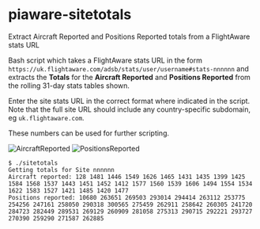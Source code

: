 # piaware-sitetotals
Extract Aircraft Reported and Positions Reported totals from a FlightAware stats URL

Bash script which takes a FlightAware stats URL in the form `https://uk.flightaware.com/adsb/stats/user/username#stats-nnnnnn` and extracts the **Totals** for the **Aircraft Reported** and **Positions Reported** from the rolling 31-day stats tables shown.

Enter the site stats URL in the correct format where indicated in the script. Note that the full site URL should include any country-specific subdomain, eg `uk.flightaware.com`.

These numbers can be used for further scripting.

![AircraftReported](https://github.com/clwgh/piaware-sitetotals/assets/115202757/2fa5ed34-676e-4ed0-8a2d-c633ce9ca48b)
![PositionsReported](https://github.com/clwgh/piaware-sitetotals/assets/115202757/ccd641a9-5023-466a-b9ab-910d943a91d3)

```
$ ./sitetotals 
Getting totals for Site nnnnnn
Aircraft reported: 128 1481 1446 1549 1626 1465 1431 1435 1399 1425 1584 1568 1537 1443 1451 1452 1412 1577 1560 1539 1606 1494 1554 1534 1622 1583 1527 1421 1485 1420 1477
Positions reported: 10680 263651 269503 293014 294414 263112 253775 254256 247161 258050 290318 300565 275459 262911 258642 260305 241720 284723 282449 289531 269129 260909 281058 275313 290715 292221 293727 270390 259290 271587 262885
```
